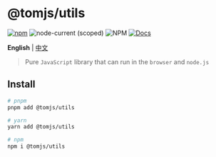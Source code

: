 # @tomjs/utils

[![npm](https://img.shields.io/npm/v/@tomjs/utils)](https://www.npmjs.com/package/@tomjs/utils) ![node-current (scoped)](https://img.shields.io/node/v/@tomjs/utils) ![NPM](https://img.shields.io/npm/l/@tomjs/utils) [![Docs](https://www.paka.dev/badges/v0/cute.svg)](https://www.paka.dev/npm/@tomjs/utils)

**English** | [中文](./README.zh_CN.md)

> Pure `JavaScript` library that can run in the `browser` and `node.js`

## Install

```bash
# pnpm
pnpm add @tomjs/utils

# yarn
yarn add @tomjs/utils

# npm
npm i @tomjs/utils
```
